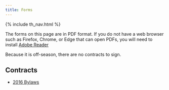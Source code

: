 ```yaml
---
title: Forms
---
```

{% include th_nav.html %}
<p class="alert">The forms on this page are in PDF format. If you do not have a web browser such as Firefox, Chrome, or Edge that can open PDFs, you will need to install <a href="https://get.adobe.com/reader/">Adobe Reader</a></p>
		
Because it is off-season, there are no contracts to sign.
		
## Contracts
* <a href="TeamHub/Forms/bylaws2016.pdf">2016 Bylaws</a>
